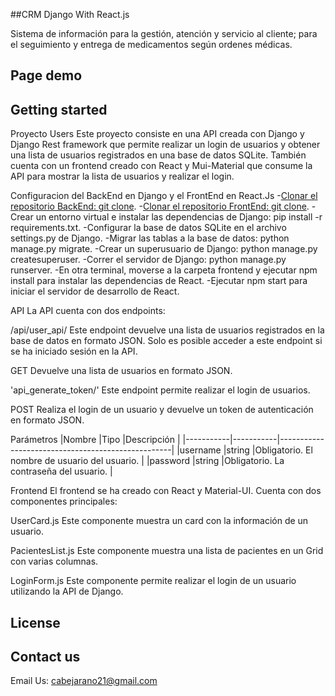 
##CRM Django With React.js 

Sistema de información para la gestión, atención y servicio al cliente; para el seguimiento y entrega de medicamentos según ordenes médicas.



## Page demo

## Getting started
Proyecto Users
Este proyecto consiste en una API creada con Django y Django Rest framework que permite realizar un login de usuarios y obtener una lista de usuarios registrados en una base de datos SQLite. También cuenta con un frontend creado con React y Mui-Material que consume la API para mostrar la lista de usuarios y realizar el login.

Configuracion del BackEnd en Django y el FrontEnd en React.Js
-[Clonar el repositorio BackEnd: git clone](https://github.com/CalicheDev/Proyectos_Django.git).
-[Clonar el repositorio FrontEnd: git clone](https://github.com/CalicheDev/Proyectos_Django_React.git).
-Crear un entorno virtual e instalar las dependencias de Django: pip install -r requirements.txt.
-Configurar la base de datos SQLite en el archivo settings.py de Django.
-Migrar las tablas a la base de datos: python manage.py migrate.
-Crear un superusuario de Django: python manage.py createsuperuser.
-Correr el servidor de Django: python manage.py runserver.
-En otra terminal, moverse a la carpeta frontend y ejecutar npm install para instalar las dependencias de React.
-Ejecutar npm start para iniciar el servidor de desarrollo de React.

API
La API cuenta con dos endpoints:

/api/user_api/
Este endpoint devuelve una lista de usuarios registrados en la base de datos en formato JSON. Solo es posible acceder a este endpoint si se ha iniciado sesión en la API.

GET
Devuelve una lista de usuarios en formato JSON.

'api_generate_token/'
Este endpoint permite realizar el login de usuarios.

POST
Realiza el login de un usuario y devuelve un token de autenticación en formato JSON.

Parámetros
|Nombre	    |Tipo	    |Descripción                                        |
|-----------|-----------|---------------------------------------------------|
|username	|string	    |Obligatorio. El nombre de usuario del usuario.     |
|password	|string	    |Obligatorio. La contraseña del usuario.            |


Frontend
El frontend se ha creado con React y Material-UI. Cuenta con dos componentes principales:

UserCard.js
Este componente muestra un card con la información de un usuario.

PacientesList.js
Este componente muestra una lista de pacientes en un Grid con varias columnas.

LoginForm.js
Este componente permite realizar el login de un usuario utilizando la API de Django.

## License

## Contact us

Email Us: cabejarano21@gmail.com